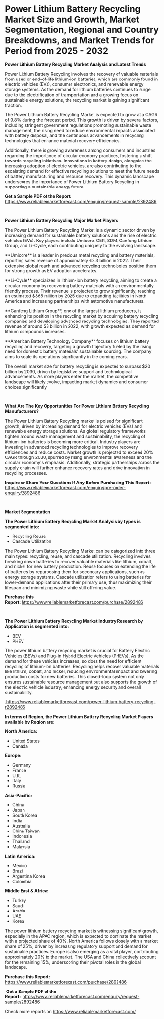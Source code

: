 <p><h1>Power Lithium Battery Recycling Market Size and Growth, Market Segmentation, Regional and Country Breakdowns, and Market Trends for Period from 2025 -  2032</h1></p><p><strong>Power Lithium Battery Recycling Market Analysis and Latest Trends</strong></p>
<p><p>Power Lithium Battery Recycling involves the recovery of valuable materials from used or end-of-life lithium-ion batteries, which are commonly found in electric vehicles (EVs), consumer electronics, and renewable energy storage systems. As the demand for lithium batteries continues to surge due to the electrification of transportation and a growing focus on sustainable energy solutions, the recycling market is gaining significant traction.</p><p>The Power Lithium Battery Recycling Market is expected to grow at a CAGR of 9.8% during the forecast period. This growth is driven by several factors, including stringent government regulations promoting sustainable waste management, the rising need to reduce environmental impacts associated with battery disposal, and the continuous advancements in recycling technologies that enhance material recovery efficiencies.</p><p>Additionally, there is growing awareness among consumers and industries regarding the importance of circular economy practices, fostering a shift towards recycling initiatives. Innovations in battery design, alongside the increasing adoption of electric vehicles, are also contributing to the escalating demand for effective recycling solutions to meet the future needs of battery manufacturing and resource recovery. This dynamic landscape underscores the importance of Power Lithium Battery Recycling in supporting a sustainable energy future.</p></p>
<p><strong>Get a Sample PDF of the Report:&nbsp;</strong> <a href="https://www.reliablemarketforecast.com/enquiry/request-sample/2892486?utm_campaign=2325&utm_medium=2&utm_source=Github&utm_content=ia&utm_term=15032025&utm_id=power-lithium-battery-recycling">https://www.reliablemarketforecast.com/enquiry/request-sample/2892486</a></p>
<p>&nbsp;</p>
<p><strong>Power Lithium Battery Recycling Major Market Players</strong></p>
<p><p>The Power Lithium Battery Recycling Market is a dynamic sector driven by increasing demand for sustainable battery solutions and the rise of electric vehicles (EVs). Key players include Umicore, GER, SDM, Ganfeng Lithium Group, and Li-Cycle, each contributing uniquely to the evolving landscape.</p><p>**Umicore** is a leader in precious metal recycling and battery materials, reporting sales revenue of approximately €3.3 billion in 2022. Their extensive global reach and advanced recycling technologies position them for strong growth as EV adoption accelerates.</p><p>**Li-Cycle** specializes in lithium-ion battery recycling, aiming to create a circular economy by recovering battery materials with an environmentally friendly process. Their revenue is projected to grow significantly, reaching an estimated $365 million by 2025 due to expanding facilities in North America and increasing partnerships with automotive manufacturers.</p><p>**Ganfeng Lithium Group**, one of the largest lithium producers, is enhancing its position in the recycling market by acquiring battery recycling companies and developing advanced recycling technologies. They reported revenue of around $3 billion in 2022, with growth expected as demand for lithium compounds increases.</p><p>**American Battery Technology Company** focuses on lithium battery recycling and recovery, targeting a growth trajectory fueled by the rising need for domestic battery materials’ sustainable sourcing. The company aims to scale its operations significantly in the coming years.</p><p>The overall market size for battery recycling is expected to surpass $20 billion by 2030, driven by legislative support and technological advancements. As more players enter the market, the competitive landscape will likely evolve, impacting market dynamics and consumer choices significantly.</p></p>
<p>&nbsp;</p>
<p><strong>What Are The Key Opportunities For Power Lithium Battery Recycling Manufacturers?</strong></p>
<p><p>The Power Lithium Battery Recycling market is poised for significant growth, driven by increasing demand for electric vehicles (EVs) and renewable energy storage solutions. As global regulatory frameworks tighten around waste management and sustainability, the recycling of lithium-ion batteries is becoming more critical. Industry players are investing in advanced recycling technologies to improve recovery efficiencies and reduce costs. Market growth is projected to exceed 20% CAGR through 2030, spurred by rising environmental awareness and the circular economy's emphasis. Additionally, strategic partnerships across the supply chain will further enhance recovery rates and drive innovation in recycling processes.</p></p>
<p><strong>Inquire or Share Your Questions If Any Before Purchasing This Report:</strong> <a href="https://www.reliablemarketforecast.com/enquiry/pre-order-enquiry/2892486?utm_campaign=2325&utm_medium=2&utm_source=Github&utm_content=ia&utm_term=15032025&utm_id=power-lithium-battery-recycling">https://www.reliablemarketforecast.com/enquiry/pre-order-enquiry/2892486</a></p>
<p>&nbsp;</p>
<p><strong>Market Segmentation</strong></p>
<p><strong>The Power Lithium Battery Recycling Market Analysis by types is segmented into:</strong></p>
<p><ul><li>Recycling Reuse</li><li>Cascade Utilization</li></ul></p>
<p><p>The Power Lithium Battery Recycling Market can be categorized into three main types: recycling, reuse, and cascade utilization. Recycling involves breaking down batteries to recover valuable materials like lithium, cobalt, and nickel for new battery production. Reuse focuses on extending the life of batteries by repurposing them for secondary applications, such as energy storage systems. Cascade utilization refers to using batteries for lower-demand applications after their primary use, thus maximizing their lifespan and minimizing waste while still offering value.</p></p>
<p><strong>Purchase this Report:&nbsp;</strong><a href="https://www.reliablemarketforecast.com/purchase/2892486?utm_campaign=2325&utm_medium=2&utm_source=Github&utm_content=ia&utm_term=15032025&utm_id=power-lithium-battery-recycling">https://www.reliablemarketforecast.com/purchase/2892486</a></p>
<p>&nbsp;</p>
<p><strong>The Power Lithium Battery Recycling Market Industry Research by Application is segmented into:</strong></p>
<p><ul><li>BEV</li><li>PHEV</li></ul></p>
<p><p>The power lithium battery recycling market is crucial for Battery Electric Vehicles (BEVs) and Plug-in Hybrid Electric Vehicles (PHEVs). As the demand for these vehicles increases, so does the need for efficient recycling of lithium-ion batteries. Recycling helps recover valuable materials like lithium, cobalt, and nickel, reducing environmental impact and lowering production costs for new batteries. This closed-loop system not only ensures sustainable resource management but also supports the growth of the electric vehicle industry, enhancing energy security and overall sustainability.</p></p>
<p><a href="https://www.reliablemarketforecast.com/power-lithium-battery-recycling-r2892486?utm_campaign=2325&utm_medium=2&utm_source=Github&utm_content=ia&utm_term=15032025&utm_id=power-lithium-battery-recycling">&nbsp;https://www.reliablemarketforecast.com/power-lithium-battery-recycling-r2892486</a></p>
<p><strong>In terms of Region, the Power Lithium Battery Recycling Market Players available by Region are:</strong></p>
<p>
    <p> <strong> North America: </strong>
        <ul>
            <li>United States</li>
            <li>Canada</li>
        </ul>
        </p> 
    <p> <strong> Europe: </strong>
        <ul>
            <li>Germany</li>
            <li>France</li>
            <li>U.K.</li>
            <li>Italy</li>
            <li>Russia</li>
        </ul>
        </p> 
    <p> <strong> Asia-Pacific: </strong>
        <ul>
            <li>China</li>
            <li>Japan</li>
            <li>South Korea</li>
            <li>India</li>
            <li>Australia</li>
            <li>China Taiwan</li>
            <li>Indonesia</li>
            <li>Thailand</li>
            <li>Malaysia</li>
        </ul>
        </p> 
    <p> <strong> Latin America: </strong>
        <ul>
            <li>Mexico</li>
            <li>Brazil</li>
            <li>Argentina Korea</li>
            <li>Colombia</li>
        </ul>
        </p> 
    <p> <strong> Middle East & Africa: </strong>
        <ul>
            <li>Turkey</li>
            <li>Saudi</li>
            <li>Arabia</li>
            <li>UAE</li>
            <li>Korea</li>
        </ul>
    </p>
    </p>
<p><p>The power lithium battery recycling market is witnessing significant growth, especially in the APAC region, which is expected to dominate the market with a projected share of 40%. North America follows closely with a market share of 25%, driven by increasing regulatory support and demand for sustainable practices. Europe is also emerging as a vital player, contributing approximately 20% to the market. The USA and China collectively account for the remaining 15%, underscoring their pivotal roles in the global landscape.</p></p>
<p><strong>Purchase this Report: </strong><a href="https://www.reliablemarketforecast.com/purchase/2892486?utm_campaign=2325&utm_medium=2&utm_source=Github&utm_content=ia&utm_term=15032025&utm_id=power-lithium-battery-recycling">https://www.reliablemarketforecast.com/purchase/2892486</a></p>
<p>&nbsp;<strong>Get a Sample PDF of the Report:&nbsp;&nbsp;</strong><a href="https://www.reliablemarketforecast.com/enquiry/request-sample/2892486?utm_campaign=2325&utm_medium=2&utm_source=Github&utm_content=ia&utm_term=15032025&utm_id=power-lithium-battery-recycling">https://www.reliablemarketforecast.com/enquiry/request-sample/2892486</a></p>
<p><strong></strong></p>
<p>Check more reports on <a href="https://www.reliablemarketforecast.com/?utm_campaign=2325&utm_medium=2&utm_source=Github&utm_content=ia&utm_term=15032025&utm_id=power-lithium-battery-recycling">https://www.reliablemarketforecast.com/</a></p>